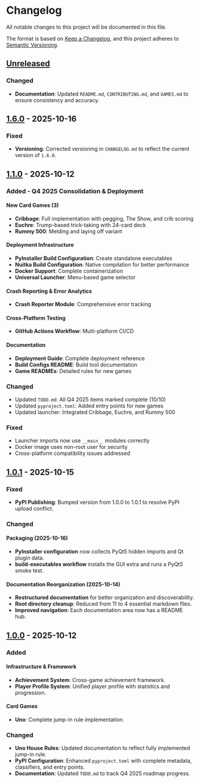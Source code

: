 # Changelog

All notable changes to this project will be documented in this file.

The format is based on [Keep a Changelog](https://keepachangelog.com/en/1.0.0/), and this project adheres to
[Semantic Versioning](https://semver.org/spec/v2.0.0.html).

## [Unreleased]

### Changed

- **Documentation**: Updated `README.md`, `CONTRIBUTING.md`, and `GAMES.md` to ensure consistency and accuracy.

## [1.6.0] - 2025-10-16

### Fixed

- **Versioning**: Corrected versioning in `CHANGELOG.md` to reflect the current version of `1.6.0`.

## [1.1.0] - 2025-10-12

### Added - Q4 2025 Consolidation & Deployment

#### New Card Games (3)

- **Cribbage**: Full implementation with pegging, The Show, and crib scoring
- **Euchre**: Trump-based trick-taking with 24-card deck
- **Rummy 500**: Melding and laying off variant

#### Deployment Infrastructure

- **PyInstaller Build Configuration**: Create standalone executables
- **Nuitka Build Configuration**: Native compilation for better performance
- **Docker Support**: Complete containerization
- **Universal Launcher**: Menu-based game selector

#### Crash Reporting & Error Analytics

- **Crash Reporter Module**: Comprehensive error tracking

#### Cross-Platform Testing

- **GitHub Actions Workflow**: Multi-platform CI/CD

#### Documentation

- **Deployment Guide**: Complete deployment reference
- **Build Configs README**: Build tool documentation
- **Game READMEs**: Detailed rules for new games

### Changed

- Updated `TODO.md`: All Q4 2025 items marked complete (10/10)
- Updated `pyproject.toml`: Added entry points for new games
- Updated launcher: Integrated Cribbage, Euchre, and Rummy 500

### Fixed

- Launcher imports now use `__main__` modules correctly
- Docker image uses non-root user for security
- Cross-platform compatibility issues addressed

## [1.0.1] - 2025-10-15

### Fixed

- **PyPI Publishing**: Bumped version from 1.0.0 to 1.0.1 to resolve PyPI upload conflict.

### Changed

#### Packaging (2025-10-16)

- **PyInstaller configuration** now collects PyQt5 hidden imports and Qt plugin data.
- **build-executables workflow** installs the GUI extra and runs a PyQt5 smoke test.

#### Documentation Reorganization (2025-10-14)

- **Restructured documentation** for better organization and discoverability.
- **Root directory cleanup**: Reduced from 11 to 4 essential markdown files.
- **Improved navigation**: Each documentation area now has a README hub.

## [1.0.0] - 2025-10-12

### Added

#### Infrastructure & Framework

- **Achievement System**: Cross-game achievement framework.
- **Player Profile System**: Unified player profile with statistics and progression.

#### Card Games

- **Uno**: Complete jump-in rule implementation.

### Changed

- **Uno House Rules**: Updated documentation to reflect fully implemented jump-in rule.
- **PyPI Configuration**: Enhanced `pyproject.toml` with complete metadata, classifiers, and entry points.
- **Documentation**: Updated `TODO.md` to track Q4 2025 roadmap progress.

[Unreleased]: https://github.com/saint2706/Games/compare/v1.6.0...HEAD
[1.6.0]: https://github.com/saint2706/Games/releases/tag/v1.6.0
[1.1.0]: https://github.com/saint2706/Games/releases/tag/v1.1.0
[1.0.1]: https://github.com/saint2706/Games/releases/tag/v1.0.1
[1.0.0]: https://github.com/saint2706/Games/releases/tag/v1.0.0